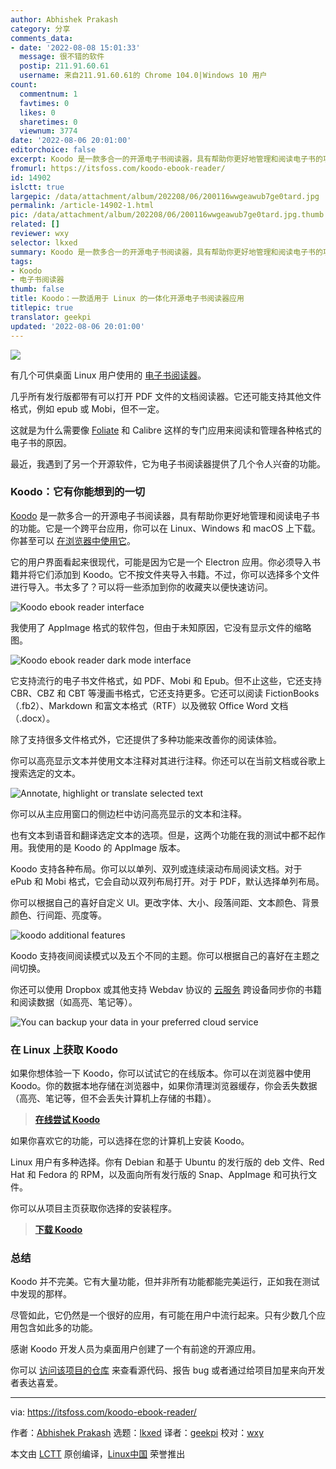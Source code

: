 ```yaml
---
author: Abhishek Prakash
category: 分享
comments_data:
- date: '2022-08-08 15:01:33'
  message: 很不错的软件
  postip: 211.91.60.61
  username: 来自211.91.60.61的 Chrome 104.0|Windows 10 用户
count:
  commentnum: 1
  favtimes: 0
  likes: 0
  sharetimes: 0
  viewnum: 3774
date: '2022-08-06 20:01:00'
editorchoice: false
excerpt: Koodo 是一款多合一的开源电子书阅读器，具有帮助你更好地管理和阅读电子书的功能。
fromurl: https://itsfoss.com/koodo-ebook-reader/
id: 14902
islctt: true
largepic: /data/attachment/album/202208/06/200116wwgeawub7ge0tard.jpg
permalink: /article-14902-1.html
pic: /data/attachment/album/202208/06/200116wwgeawub7ge0tard.jpg.thumb.jpg
related: []
reviewer: wxy
selector: lkxed
summary: Koodo 是一款多合一的开源电子书阅读器，具有帮助你更好地管理和阅读电子书的功能。
tags:
- Koodo
- 电子书阅读器
thumb: false
title: Koodo：一款适用于 Linux 的一体化开源电子书阅读器应用
titlepic: true
translator: geekpi
updated: '2022-08-06 20:01:00'
---
```


![](/data/attachment/album/202208/06/200116wwgeawub7ge0tard.jpg)


有几个可供桌面 Linux 用户使用的 [电子书阅读器](https://itsfoss.com/best-ebook-readers-linux/)。


几乎所有发行版都带有可以打开 PDF 文件的文档阅读器。它还可能支持其他文件格式，例如 epub 或 Mobi，但不一定。


这就是为什么需要像 [Foliate](https://itsfoss.com/foliate-ebook-viewer/) 和 Calibre 这样的专门应用来阅读和管理各种格式的电子书的原因。


最近，我遇到了另一个开源软件，它为电子书阅读器提供了几个令人兴奋的功能。


### Koodo：它有你能想到的一切


[Koodo](https://koodo.960960.xyz/en) 是一款多合一的开源电子书阅读器，具有帮助你更好地管理和阅读电子书的功能。它是一个跨平台应用，你可以在 Linux、Windows 和 macOS 上下载。你甚至可以 [在浏览器中使用它](https://reader.960960.xyz/#/manager/empty)。


它的用户界面看起来很现代，可能是因为它是一个 Electron 应用。你必须导入书籍并将它们添加到 Koodo。它不按文件夹导入书籍。不过，你可以选择多个文件进行导入。书太多了？可以将一些添加到你的收藏夹以便快速访问。


![Koodo ebook reader interface](/data/attachment/album/202208/06/200248bmigmiq6c96x6wlp.jpg)


我使用了 AppImage 格式的软件包，但由于未知原因，它没有显示文件的缩略图。


![Koodo ebook reader dark mode interface](/data/attachment/album/202208/06/200118i4kg1xhhh3ll8pvl.png)


它支持流行的电子书文件格式，如 PDF、Mobi 和 Epub。但不止这些，它还支持 CBR、CBZ 和 CBT 等漫画书格式，它还支持更多。它还可以阅读 FictionBooks（.fb2）、Markdown 和富文本格式（RTF）以及微软 Office Word 文档（.docx）。


除了支持很多文件格式外，它还提供了多种功能来改善你的阅读体验。


你可以高亮显示文本并使用文本注释对其进行注释。你还可以在当前文档或谷歌上搜索选定的文本。


![Annotate, highlight or translate selected text](/data/attachment/album/202208/06/200304ana62pv1mcsak6g7.jpg)


你可以从主应用窗口的侧边栏中访问高亮显示的文本和注释。


也有文本到语音和翻译选定文本的选项。但是，这两个功能在我的测试中都不起作用。我使用的是 Koodo 的 AppImage 版本。


Koodo 支持各种布局。你可以以单列、双列或连续滚动布局阅读文档。对于 ePub 和 Mobi 格式，它会自动以双列布局打开。对于 PDF，默认选择单列布局。


你可以根据自己的喜好自定义 UI。更改字体、大小、段落间距、文本颜色、背景颜色、行间距、亮度等。


![koodo additional features](/data/attachment/album/202208/06/200327qp4pai5sjp6pwfth.jpg)


Koodo 支持夜间阅读模式以及五个不同的主题。你可以根据自己的喜好在主题之间切换。


你还可以使用 Dropbox 或其他支持 Webdav 协议的 [云服务](https://itsfoss.com/cloud-services-linux/) 跨设备同步你的书籍和阅读数据（如高亮、笔记等）。


![You can backup your data in your preferred cloud service](/data/attachment/album/202208/06/200119l89m864mv7xgxsbs.png)


### 在 Linux 上获取 Koodo


如果你想体验一下 Koodo，你可以试试它的在线版本。你可以在浏览器中使用 Koodo。你的数据本地存储在浏览器中，如果你清理浏览器缓存，你会丢失数据（高亮、笔记等，但不会丢失计算机上存储的书籍）。



> 
> **[在线尝试 Koodo](https://reader.960960.xyz/)**
> 
> 
> 


如果你喜欢它的功能，可以选择在您的计算机上安装 Koodo。


Linux 用户有多种选择。你有 Debian 和基于 Ubuntu 的发行版的 deb 文件、Red Hat 和 Fedora 的 RPM，以及面向所有发行版的 Snap、AppImage 和可执行文件。


你可以从项目主页获取你选择的安装程序。



> 
> **[下载 Koodo](https://koodo.960960.xyz/en)**
> 
> 
> 


### 总结


Koodo 并不完美。它有大量功能，但并非所有功能都能完美运行，正如我在测试中发现的那样。


尽管如此，它仍然是一个很好的应用，有可能在用户中流行起来。只有少数几个应用包含如此多的功能。


感谢 Koodo 开发人员为桌面用户创建了一个有前途的开源应用。


你可以 [访问该项目的仓库](https://github.com/troyeguo/koodo-reader) 来查看源代码、报告 bug 或者通过给项目加星来向开发者表达喜爱。




---


via: <https://itsfoss.com/koodo-ebook-reader/>


作者：[Abhishek Prakash](https://itsfoss.com/) 选题：[lkxed](https://github.com/lkxed) 译者：[geekpi](https://github.com/geekpi) 校对：[wxy](https://github.com/wxy)


本文由 [LCTT](https://github.com/LCTT/TranslateProject) 原创编译，[Linux中国](https://linux.cn/) 荣誉推出